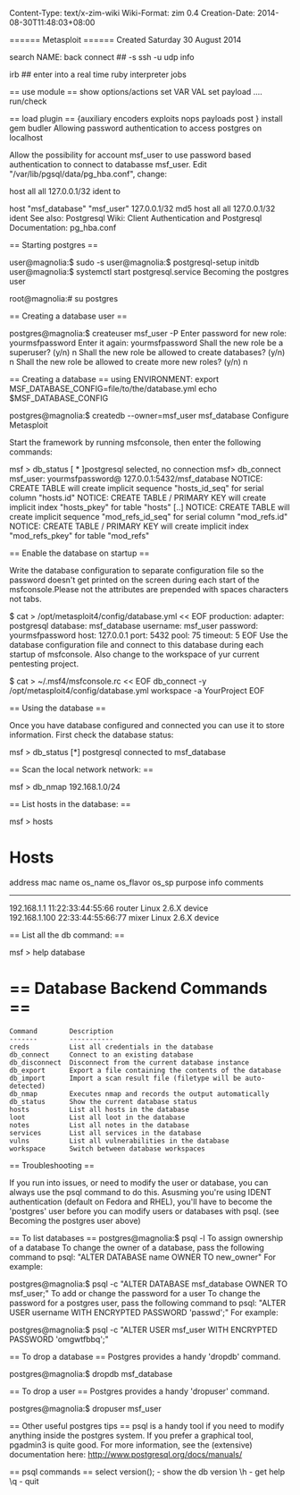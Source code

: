 Content-Type: text/x-zim-wiki
Wiki-Format: zim 0.4
Creation-Date: 2014-08-30T11:48:03+08:00

====== Metasploit ======
Created Saturday 30 August 2014

search NAME: 
back
connect ##
-s ssh
-u udp
info

irb ## enter into a real time ruby interpreter
jobs

== use module ==
show options/actions
set VAR VAL
set payload ....
run/check

== load plugin ==
{auxiliary
encoders
exploits
nops
payloads
post
}
 install gem budler
Allowing password authentication to access postgres on localhost

Allow the possibility for account msf_user to use password based authentication to connect to databasse msf_user. Edit "/var/lib/pgsql/data/pg_hba.conf", change:

host     all            all            127.0.0.1/32          ident
to

host    "msf_database"	"msf_user"      127.0.0.1/32          md5
host     all             all            127.0.0.1/32          ident
See also: Postgresql Wiki: Client Authentication and Postgresql Documentation: pg_hba.conf

== Starting postgres ==

user@magnolia:$ sudo -s
user@magnolia:$ postgresql-setup initdb
user@magnolia:$ systemctl start postgresql.service
Becoming the postgres user

root@magnolia:# su postgres

== Creating a database user ==

postgres@magnolia:$ createuser msf_user -P
Enter password for new role: yourmsfpassword
Enter it again: yourmsfpassword 
Shall the new role be a superuser? (y/n) n
Shall the new role be allowed to create databases? (y/n) n
Shall the new role be allowed to create more new roles? (y/n) n

== Creating a database ==
using ENVIRONMENT: 
export MSF_DATABASE_CONFIG=file/to/the/database.yml
echo $MSF_DATABASE_CONFIG

postgres@magnolia:$ createdb --owner=msf_user msf_database
Configure Metasploit

Start the framework by running msfconsole, then enter the following commands:

msf > db_status 
[ * ]postgresql selected, no connection
msf> db_connect msf_user: yourmsfpassword@ 127.0.0.1:5432/msf_database
NOTICE:  CREATE TABLE will create implicit sequence "hosts_id_seq" for serial column "hosts.id"
NOTICE:  CREATE TABLE / PRIMARY KEY will create implicit index "hosts_pkey" for table "hosts"
[..]
NOTICE:  CREATE TABLE will create implicit sequence "mod_refs_id_seq" for serial column "mod_refs.id"
NOTICE:  CREATE TABLE / PRIMARY KEY will create implicit index "mod_refs_pkey" for table "mod_refs"

== Enable the database on startup ==

Write the database configuration to separate configuration file so the password doesn't get printed on the screen during each start of the msfconsole.Please not the attributes are prepended with spaces characters not tabs.

$ cat > /opt/metasploit4/config/database.yml << EOF
production:
	adapter: postgresql
	database: msf_database
	username: msf_user
	password: yourmsfpassword
	host: 127.0.0.1
	port: 5432
	pool: 75
	timeout: 5
EOF
Use the database configuration file and connect to this database during each startup of msfconsole. Also change to the workspace of yur current pentesting project.

$ cat > ~/.msf4/msfconsole.rc << EOF
db_connect -y /opt/metasploit4/config/database.yml
workspace -a YourProject
EOF

== Using the database ==

Once you have database configured and connected you can use it to store information. First check the database status:

msf > db_status
[*] postgresql connected to msf_database

== Scan the local network network: ==

msf > db_nmap 192.168.1.0/24

== List hosts  in the database: ==

msf > hosts

Hosts
=====

address        mac                name       os_name  os_flavor  os_sp  purpose  info  comments
-------        ---                ----       -------  ---------  -----  -------  ----  --------
192.168.1.1    11:22:33:44:55:66  router     Linux    2.6.X             device         
192.168.1.100  22:33:44:55:66:77  mixer      Linux    2.6.X             device         

== List all the db command: ==

msf > help database

== Database Backend Commands ==
=========================

	Command        Description
	-------        -----------
	creds          List all credentials in the database
	db_connect     Connect to an existing database
	db_disconnect  Disconnect from the current database instance
	db_export      Export a file containing the contents of the database
	db_import      Import a scan result file (filetype will be auto-detected)
	db_nmap        Executes nmap and records the output automatically
	db_status      Show the current database status
	hosts          List all hosts in the database
	loot           List all loot in the database
	notes          List all notes in the database
	services       List all services in the database
	vulns          List all vulnerabilities in the database
	workspace      Switch between database workspaces


== Troubleshooting ==

If you run into issues, or need to modify the user or database, you can always use the psql command to do this. Asusming you're using IDENT authentication (default on Fedora and RHEL), you'll have to become the 'postgres' user before you can modify users or databases with psql. (see Becoming the postgres user above)

== To list databases ==
postgres@magnolia:$ psql -l
To assign ownership of a database
To change the owner of a database, pass the following command to psql: "ALTER DATABASE name OWNER TO new_owner" For example:

postgres@magnolia:$ psql -c "ALTER DATABASE msf_database OWNER TO msf_user;" 
To add or change the password for a user
To change the password for a postgres user, pass the following command to psql: "ALTER USER username WITH ENCRYPTED PASSWORD 'passwd';" For example:

postgres@magnolia:$ psql -c "ALTER USER msf_user WITH ENCRYPTED PASSWORD 'omgwtfbbq';" 

== To drop a database ==
Postgres provides a handy 'dropdb' command.

postgres@magnolia:$ dropdb msf_database

== To drop a user ==
Postgres provides a handy 'dropuser' command.

postgres@magnolia:$ dropuser msf_user

== Other useful postgres tips ==
psql is a handy tool if you need to modify anything inside the postgres system. If you prefer a graphical tool, pgadmin3 is quite good. For more information, see the (extensive) documentation here: http://www.postgresql.org/docs/manuals/

== psql commands ==
select version(); - show the db version
\h - get help
\q - quit
